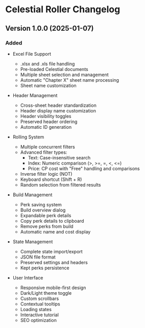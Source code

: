 # Celestial Roller Changelog

## Version 1.0.0 (2025-01-07)

### Added

- Excel File Support

  - .xlsx and .xls file handling
  - Pre-loaded Celestial documents
  - Multiple sheet selection and management
  - Automatic "Chapter X" sheet name processing
  - Sheet name customization

- Header Management

  - Cross-sheet header standardization
  - Header display name customization
  - Header visibility toggles
  - Preserved header ordering
  - Automatic ID generation

- Rolling System

  - Multiple concurrent filters
  - Advanced filter types:
    - Text: Case-insensitive search
    - Index: Numeric comparison (>, >=, =, <, <=)
    - Price: CP cost with "Free" handling and comparisons
  - Inverse filter logic (NOT)
  - Keyboard shortcut (Shift + R)
  - Random selection from filtered results

- Build Management

  - Perk saving system
  - Build overview dialog
  - Expandable perk details
  - Copy perk details to clipboard
  - Remove perks from build
  - Automatic name and cost display

- State Management

  - Complete state import/export
  - JSON file format
  - Preserved settings and headers
  - Kept perks persistence

- User Interface
  - Responsive mobile-first design
  - Dark/Light theme toggle
  - Custom scrollbars
  - Contextual tooltips
  - Loading states
  - Interactive tutorial
  - SEO optimization
